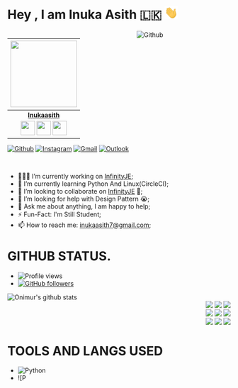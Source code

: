 # Hey , I am Inuka Asith  🇱🇰 <img src="https://raw.githubusercontent.com/ABSphreak/ABSphreak/master/gifs/Hi.gif" width="30px">

<img width="42%" align="right" alt="Github" src="https://telegra.ph/file/032e346e61e5e2ac25798.png" />

|  <a href="https://t.me/inukaasith/"><img src="https://icon-library.net//images/icon-programmer/icon-programmer-14.jpg" width="150px" height="150px" /></a> |
|:---------------------------------------------------------------------------------------------------------------------------------------: |
|       **[Inukaasith](https://t.me/inukaasith/)**                                                                                |
| <a href="https://github.com/inukaasith"><img src="https://cdn.iconscout.com/icon/free/png-256/github-108-438008.png" width="32px" height="32px"></a> <a href="https://www.facebook.com/inuka.max.3"><img src="https://i.ibb.co/zmYNW4p/facebook.png" width="32px" height="32px"></a> <a href="https://www.instagram.com/inukaasith7/"><img src="https://i.ibb.co/Kx2GSrT/instagram.png" width="32px" height="32px"></a> |





<!-- Your badges
You can use the website to generate badges: https://shields.io/
-->

[![Github](https://img.shields.io/badge/-Github-000?style=flat&logo=Github&logoColor=white)](https://github.com/inukaasith)
[![Instagram](https://img.shields.io/badge/-Instagram-c13584?style=flat&labelColor=c13584&logo=instagram&logoColor=white)](https://www.instagram.com/inukaasith7/)
[![Gmail](https://img.shields.io/badge/-Gmail-c14438?style=flat&logo=Gmail&logoColor=white)](Inukaasith7:inukaasith7@gmail.com)
[![Outlook](https://img.shields.io/badge/-Outlook-0078D4?style=flat&logo=Microsoft-Outlook&logoColor=white)](mailto:inukaasith7@outlook.com)

&nbsp;



- 👨🏽‍💻 I’m currently working on [InfinityJE](https://infinityje.com/);
- 🌱 I’m currently learning Python And Linux(CircleCI); 
- 👯 I’m looking to collaborate on [InfinityJE](https://t.me/infinityje) 🤝;
- 🤔 I’m looking for help with Design Pattern 😭;
- 💬 Ask me about anything, I am happy to help;
- ⚡️ Fun-Fact: I'm Still Student;
- 📫 How to reach me: inukaasith7@gmail.com;




# GITHUB STATUS.
- ![Profile views](https://gpvc.arturio.dev/Inukaasith)
- [![GitHub followers](https://img.shields.io/github/followers/inukaasith.svg?style=social&label=Follow&maxAge=2592000)](https://github.com/Inukaasith?tab=followers)

<p>
  <a href="https://github.com/inukaasith/handle-path-oz">
    <img width="55%" align="left" alt="Onimur's github stats" src="https://github-readme-stats.vercel.app/api?username=inukaasith&show_icons=true&hide_border=true" />
  </a>
</p>
<p align ="right">
  <br />
  <code><img width="10%"  src="https://www.vectorlogo.zone/logos/json/json-ar21.svg"></code>
  <code><img width="10%"   src="https://www.vectorlogo.zone/logos/git-scm/git-scm-ar21.svg"></code>
  <code><img width="10%"   src="https://www.vectorlogo.zone/logos/python/python-ar21.svg"></code>
  <br />
  <code><img width="10%"  src="https://www.vectorlogo.zone/logos/mysql/mysql-ar21.svg"></code>
  <code><img width="10%"  src="https://www.vectorlogo.zone/logos/sqlite/sqlite-ar21.svg"></code>
  <code><img width="10%"  src="https://www.vectorlogo.zone/logos/firebase/firebase-ar21.svg"></code>
  <br />
  <code><img width="10%"  src="https://www.vectorlogo.zone/logos/w3_html5/w3_html5-ar21.svg"></code>
  <code><img width="10%"  src="https://www.vectorlogo.zone/logos/github/github-ar21.svg"></code>
  <code><img width="10%"  src="https://www.vectorlogo.zone/logos/gitlab/gitlab-ar21.svg"></code>
  <br>
</p>  


# 

# TOOLS AND LANGS USED
- ![Python](https://img.shields.io/badge/Python-ffffff?style=for-the-badge&logo=python)&nbsp;&nbsp;
- ![P
